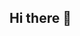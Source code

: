 ## Hi there 👋

<!--
**eduardo56lemus/eduardo56lemus** is a ✨ _special_ ✨ repository because its `README.md` (this file) appears on your GitHub profile.

Here are some ideas to get you started:
**👋 Hi! I'm Eduardo Lemus, a junior at the University of North Carolina at Charlotte, majoring in Mathematics with a minor in Software Systems. I'm passionate about exploring data-driven solutions and currently advancing my skills in both software development and data science.

About Me
💻 I have experience with Java and Python, and I'm currently expanding my skills in R and SQL.
📊 I'm particularly interested in machine learning and its applications in the real world, especially in data analysis, finance, and predictive modeling.
🌱 I am always looking to grow, taking on new projects that challenge me to learn and apply innovative techniques in tech.**

Current Project
🔍 Predicting Auto Claim Severity with Allstate: I am working with Allstate as part of a collaborative team project to build a machine learning model aimed at predicting auto claim severity. This project involves extensive data exploration, feature engineering, and model optimization. Our goal is to help Allstate better understand the factors driving claim costs, enhancing their ability to manage risks and make data-informed decisions.

Skills
Languages: Java, Python, SQL (learning), R (learning)
Tools & Technologies: Microsoft Office, GitHub, AutoCAD (Certified), and basic experience with machine learning frameworks
Languages: Fluent in English and Spanish

Interests
🔢 Data Science & Machine Learning: I am passionate about applying mathematical and coding skills to uncover insights and create predictive models.
💼 Tech for Social Good: Through programs like Break Through Tech, I have been able to work alongside companies committed to diversifying the tech space.

How to Reach Me
📫 Email: eduardo02lemus@gmail.com
💼 LinkedIn: LinkedIn ![image](https://github.com/user-attachments/assets/ec2c0d4f-a76c-4b64-a846-3ed4b06d7d25)

Feel free to reach out if you’d like to collaborate, discuss data science, or just connect!

